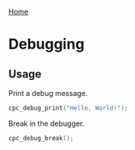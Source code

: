 [Home](https://milesbarr.github.io/cross-platform-c/)

# Debugging

## Usage

Print a debug message.

```c
cpc_debug_print("Hello, World!");
```

Break in the debugger.

```c
cpc_debug_break();
```
